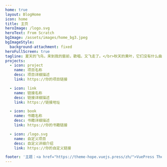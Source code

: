 ```yaml
---
home: true
layout: BlogHome
icon: home
title: 主页
heroImage: /logo.svg
heroText: From Scratch
bgImage: /assets/images/home_bg3.jpeg
bgImageStyle:
  background-attachment: fixed
heroFullScreen: true
tagline: 夏天的飞鸟，来到我的窗前，歌唱，又飞走了。</br>秋天的黄叶，它们没有什么曲子可唱，一声叹息，飘落在地上。</br>——《飞鸟集》泰戈尔
projects:
  - icon: project
    name: 项目名称
    desc: 项目详细描述
    link: https://你的项目链接

  - icon: link
    name: 链接名称
    desc: 链接详细描述
    link: https://链接地址

  - icon: book
    name: 书籍名称
    desc: 书籍详细描述
    link: https://你的书籍链接

  - icon: /logo.svg
    name: 自定义项目
    desc: 自定义详细介绍
    link: https://你的自定义链接

footer: '主题：<a href="https://theme-hope.vuejs.press/zh/">VuePress Theme Hope</a>'
---
```

